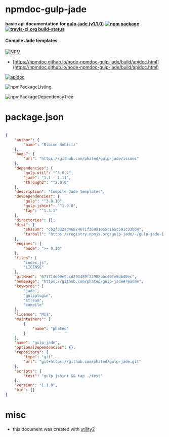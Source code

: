# npmdoc-gulp-jade

#### basic api documentation for  [gulp-jade (v1.1.0)](https://github.com/phated/gulp-jade#readme)  [![npm package](https://img.shields.io/npm/v/npmdoc-gulp-jade.svg?style=flat-square)](https://www.npmjs.org/package/npmdoc-gulp-jade) [![travis-ci.org build-status](https://api.travis-ci.org/npmdoc/node-npmdoc-gulp-jade.svg)](https://travis-ci.org/npmdoc/node-npmdoc-gulp-jade)

#### Compile Jade templates

[![NPM](https://nodei.co/npm/gulp-jade.png?downloads=true&downloadRank=true&stars=true)](https://www.npmjs.com/package/gulp-jade)

- [https://npmdoc.github.io/node-npmdoc-gulp-jade/build/apidoc.html](https://npmdoc.github.io/node-npmdoc-gulp-jade/build/apidoc.html)

[![apidoc](https://npmdoc.github.io/node-npmdoc-gulp-jade/build/screenCapture.buildCi.browser.%252Ftmp%252Fbuild%252Fapidoc.html.png)](https://npmdoc.github.io/node-npmdoc-gulp-jade/build/apidoc.html)

![npmPackageListing](https://npmdoc.github.io/node-npmdoc-gulp-jade/build/screenCapture.npmPackageListing.svg)

![npmPackageDependencyTree](https://npmdoc.github.io/node-npmdoc-gulp-jade/build/screenCapture.npmPackageDependencyTree.svg)



# package.json

```json

{
    "author": {
        "name": "Blaine Bublitz"
    },
    "bugs": {
        "url": "https://github.com/phated/gulp-jade/issues"
    },
    "dependencies": {
        "gulp-util": "^3.0.2",
        "jade": "1.1 - 1.11",
        "through2": "^2.0.0"
    },
    "description": "Compile Jade templates",
    "devDependencies": {
        "gulp": "^3.8.10",
        "gulp-jshint": "^1.9.0",
        "tap": "^1.3.1"
    },
    "directories": {},
    "dist": {
        "shasum": "cb2f332ac46824671f36891655c165c591c33bd4",
        "tarball": "https://registry.npmjs.org/gulp-jade/-/gulp-jade-1.1.0.tgz"
    },
    "engines": {
        "node": ">= 0.10"
    },
    "files": [
        "index.js",
        "LICENSE"
    ],
    "gitHead": "671714d09e9ccd291489f22988bbc40fe8db40ec",
    "homepage": "https://github.com/phated/gulp-jade#readme",
    "keywords": [
        "jade",
        "gulpplugin",
        "stream",
        "compile"
    ],
    "license": "MIT",
    "maintainers": [
        {
            "name": "phated"
        }
    ],
    "name": "gulp-jade",
    "optionalDependencies": {},
    "repository": {
        "type": "git",
        "url": "git+https://github.com/phated/gulp-jade.git"
    },
    "scripts": {
        "test": "gulp jshint && tap ./test"
    },
    "version": "1.1.0",
    "bin": {}
}
```



# misc
- this document was created with [utility2](https://github.com/kaizhu256/node-utility2)
